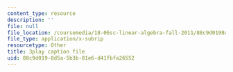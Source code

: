 ```yaml
---
content_type: resource
description: ''
file: null
file_location: /coursemedia/18-06sc-linear-algebra-fall-2011/88c9d0198d5a5b3b81e6d41fbfa26552_cdZnhQjJu4I.vtt
file_type: application/x-subrip
resourcetype: Other
title: 3play caption file
uid: 88c9d019-8d5a-5b3b-81e6-d41fbfa26552
---
```

